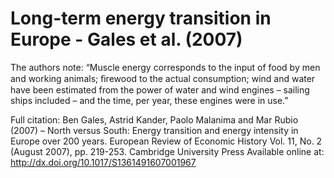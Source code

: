 # Long-term energy transition in Europe - Gales et al. (2007)

The authors note: “Muscle energy corresponds to the input of food by men and working animals; ﬁrewood to the actual consumption; wind and water have been estimated from the power of water and wind engines – sailing ships included – and the time, per year, these engines were in use.”

Full citation: Ben Gales, Astrid Kander, Paolo Malanima and Mar Rubio (2007) – North versus South: Energy transition and energy intensity in Europe over 200 years. European Review of Economic History Vol. 11, No. 2 (August 2007), pp. 219-253. Cambridge University Press Available online at: http://dx.doi.org/10.1017/S1361491607001967